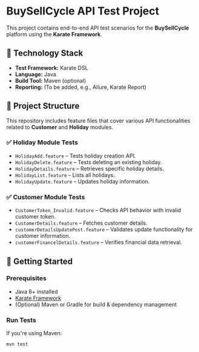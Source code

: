 # BuySellCycle API Test Project

This project contains end-to-end API test scenarios for the **BuySellCycle** platform using the **Karate Framework**.

## 🧪 Technology Stack

- **Test Framework:** Karate DSL
- **Language:** Java
- **Build Tool:** Maven (optional)
- **Reporting:** (To be added, e.g., Allure, Karate Report)

## 📁 Project Structure

This repository includes feature files that cover various API functionalities related to **Customer** and **Holiday** modules.

### ✅ Holiday Module Tests

- `HolidayAdd.feature` – Tests holiday creation API.
- `HolidayDelete.feature` – Tests deleting an existing holiday.
- `HolidayDetails.feature` – Retrieves specific holiday details.
- `HolidayList.feature` – Lists all holidays.
- `HolidayUpdate.feature` – Updates holiday information.

### ✅ Customer Module Tests

- `CustomerToken_Invalid.feature` – Checks API behavior with invalid customer token.
- `CustomerDetails.feature` – Fetches customer details.
- `customerDetailsUpdatePost.feature` – Validates update functionality for customer information.
- `customerFinancelDetails.feature` – Verifies financial data retrieval.

## 🚀 Getting Started

### Prerequisites

- Java 8+ installed
- [Karate Framework](https://github.com/karatelabs/karate)
- (Optional) Maven or Gradle for build & dependency management

### Run Tests

If you're using Maven:

```bash
mvn test
